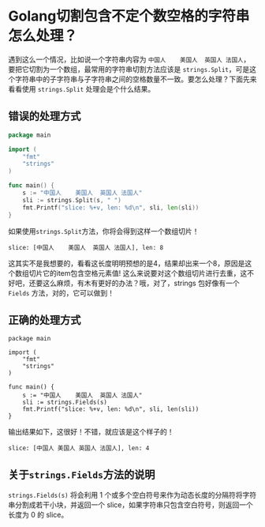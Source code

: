 # Golang切割包含不定个数空格的字符串怎么处理？

遇到这么一个情况，比如说一个字符串内容为 `中国人    美国人  英国人 法国人`，要把它切割为一个数组，最常用的字符串切割方法应该是 `strings.Split`，可是这个字符串中的子字符串与子字符串之间的空格数量不一致。要怎么处理？下面先来看看使用 `strings.Split` 处理会是个什么结果。

## 错误的处理方式



```go
package main

import (
	"fmt"
	"strings"
)

func main() {
	s := "中国人    美国人  英国人 法国人"
	sli := strings.Split(s, " ")
	fmt.Printf("slice: %+v, len: %d\n", sli, len(sli))
}
```

如果使用`strings.Split`方法，你将会得到这样一个数组切片！

```shell
slice: [中国人    美国人  英国人 法国人], len: 8
```

这其实不是我想要的，看看这长度明明预想的是4，结果却出来一个8，原因是这个数组切片它的item包含空格元素值! 这么来说要对这个数组切片进行去重，这不好吧，还要这么麻烦，有木有更好的办法？哦，对了，strings 包好像有一个 `Fields` 方法，对的，它可以做到！

## 正确的处理方式

```shell
package main

import (
	"fmt"
	"strings"
)

func main() {
	s := "中国人    美国人  英国人 法国人"
	sli := strings.Fields(s)
	fmt.Printf("slice: %+v, len: %d\n", sli, len(sli))
}
```

输出结果如下，这很好！不错，就应该是这个样子的！

```shell
slice: [中国人 美国人 英国人 法国人], len: 4
```

## 关于`strings.Fields`方法的说明

`strings.Fields(s)` 将会利用 1 个或多个空白符号来作为动态长度的分隔符将字符串分割成若干小块，并返回一个 slice，如果字符串只包含空白符号，则返回一个长度为 0 的 slice。
